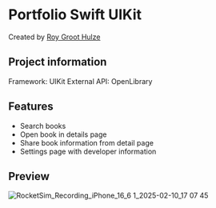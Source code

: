 # Portfolio Swift UIKit
Created by [Roy Groot Hulze](https://roygroothulze.nl)

## Project information
Framework: UIKit
External API: OpenLibrary

## Features
- Search books
- Open book in details page
- Share book information from detail page
- Settings page with developer information

## Preview
![RocketSim_Recording_iPhone_16_6 1_2025-02-10_17 07 45](https://github.com/user-attachments/assets/8b642596-4d96-4bad-82dc-869dbea08950)
